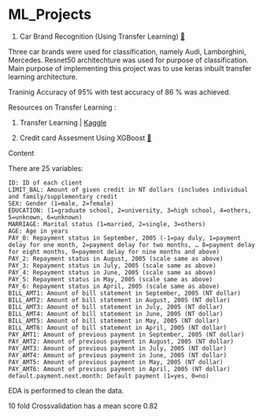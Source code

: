 # ML_Projects

1) Car Brand Recognition (Using Transfer Learning) [:link:](https://github.com/sushantsp/ML_Projects-/blob/master/car_brand_recognition_(Transfer_Learning_using_ResNet50).ipynb)

Three car brands were used for classification, namely Audi, Lamborghini, Mercedes.
Resnet50 architechture was used for purpose of classification. Main purpose of implementing this project
was to use keras inbuilt transfer learning architecture. 

Traninig Accuracy of 95% with test accuracy of 86 % was achieved.

Resources on Transfer Learning :
1) Transfer Learning | [Kaggle](https://www.youtube.com/watch?v=mPFq5KMxKVw) 

2) Credit card Assesment Using XGBoost [:link:](https://github.com/sushantsp/ML_Projects-/blob/master/Credit_card_Risk_Assessment_using_XGBoost.ipynb)

  Content
  
  There are 25 variables:

    ID: ID of each client
    LIMIT_BAL: Amount of given credit in NT dollars (includes individual and family/supplementary credit
    SEX: Gender (1=male, 2=female)
    EDUCATION: (1=graduate school, 2=university, 3=high school, 4=others, 5=unknown, 6=unknown)
    MARRIAGE: Marital status (1=married, 2=single, 3=others)
    AGE: Age in years
    PAY_0: Repayment status in September, 2005 (-1=pay duly, 1=payment delay for one month, 2=payment delay for two months, … 8=payment delay for eight months, 9=payment delay for nine months and above)
    PAY_2: Repayment status in August, 2005 (scale same as above)
    PAY_3: Repayment status in July, 2005 (scale same as above)
    PAY_4: Repayment status in June, 2005 (scale same as above)
    PAY_5: Repayment status in May, 2005 (scale same as above)
    PAY_6: Repayment status in April, 2005 (scale same as above)
    BILL_AMT1: Amount of bill statement in September, 2005 (NT dollar)
    BILL_AMT2: Amount of bill statement in August, 2005 (NT dollar)
    BILL_AMT3: Amount of bill statement in July, 2005 (NT dollar)
    BILL_AMT4: Amount of bill statement in June, 2005 (NT dollar)
    BILL_AMT5: Amount of bill statement in May, 2005 (NT dollar)
    BILL_AMT6: Amount of bill statement in April, 2005 (NT dollar)
    PAY_AMT1: Amount of previous payment in September, 2005 (NT dollar)
    PAY_AMT2: Amount of previous payment in August, 2005 (NT dollar)
    PAY_AMT3: Amount of previous payment in July, 2005 (NT dollar)
    PAY_AMT4: Amount of previous payment in June, 2005 (NT dollar)
    PAY_AMT5: Amount of previous payment in May, 2005 (NT dollar)
    PAY_AMT6: Amount of previous payment in April, 2005 (NT dollar)
    default.payment.next.month: Default payment (1=yes, 0=no)

EDA is performed to clean the data. 

10 fold Crossvalidation has a mean score 0.82

